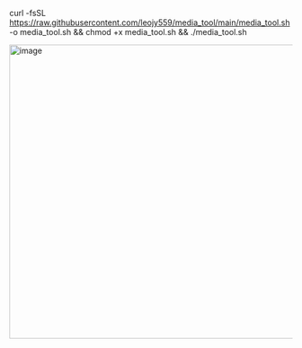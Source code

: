 curl -fsSL https://raw.githubusercontent.com/leojy559/media_tool/main/media_tool.sh -o media_tool.sh && chmod +x media_tool.sh && ./media_tool.sh

<img width="630" height="523" alt="image" src="https://github.com/user-attachments/assets/17caa4f1-88f1-4f51-8726-ee6f162b44aa" />
